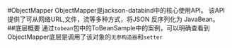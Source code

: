 #ObjectMapper
ObjectMapper是jackson-databind中的核心使用API。
该API提供了可从网络URL,文件，流等多种方式，将JSON 反序列化为 JavaBean。  
##底层概要
通过`tobean`包中的ToBeanSample中的案例，可以明确查看到ObjectMapper底层是调用了该对象的`无参构造器`和`setter`